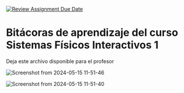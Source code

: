 [![Review Assignment Due Date](https://classroom.github.com/assets/deadline-readme-button-24ddc0f5d75046c5622901739e7c5dd533143b0c8e959d652212380cedb1ea36.svg)](https://classroom.github.com/a/rdJMe43d)
# Bitácoras de aprendizaje del curso Sistemas Físicos Interactivos 1

Deja este archivo disponible para el profesor

![Screenshot from 2024-05-15 11-51-46](https://github.com/jfUPB/bitacorassfi12024-10-LemurWater/assets/38868316/fa116b58-2375-42b3-a59e-df82029e4e38)

![Screenshot from 2024-05-15 11-51-40](https://github.com/jfUPB/bitacorassfi12024-10-LemurWater/assets/38868316/f20ffcae-8da1-49b9-9edc-0b9073407bf4)
